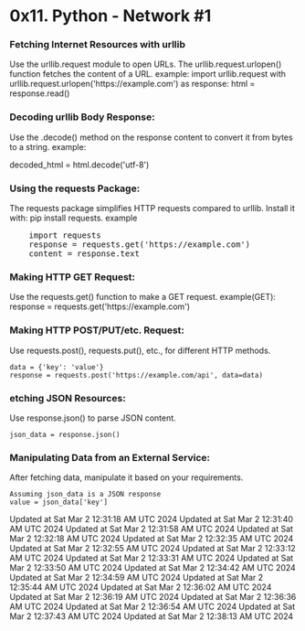 <h1>0x11. Python - Network #1</h1>

<h3>Fetching Internet Resources with urllib </h3>
Use the urllib.request module to open URLs.
The urllib.request.urlopen() function fetches the content of a URL.
example:
    import urllib.request
    with urllib.request.urlopen('https://example.com') as response:
    html = response.read()

<h3>Decoding urllib Body Response: </h3>
Use the .decode() method on the response content to convert it from bytes to a string.
example:
    <p> decoded_html = html.decode('utf-8')</p>

<h3>Using the requests Package: </h3>
The requests package simplifies HTTP requests compared to urllib.
Install it with: pip install requests.
example
<pre>    import requests
    response = requests.get('https://example.com')
    content = response.text</pre>

<h3>Making HTTP GET Request: </h3>
Use the requests.get() function to make a GET request.
example(GET):
    response = requests.get('https://example.com')

<h3>Making HTTP POST/PUT/etc. Request: </h3>
Use requests.post(), requests.put(), etc., for different HTTP methods.

    data = {'key': 'value'}
    response = requests.post('https://example.com/api', data=data)

<h3>etching JSON Resources: </h3>
Use response.json() to parse JSON content.

    json_data = response.json()


<h3>Manipulating Data from an External Service:</h3>
After fetching data, manipulate it based on your requirements.

    Assuming json_data is a JSON response
    value = json_data['key']

Updated at Sat Mar  2 12:31:18 AM UTC 2024
Updated at Sat Mar  2 12:31:40 AM UTC 2024
Updated at Sat Mar  2 12:31:58 AM UTC 2024
Updated at Sat Mar  2 12:32:18 AM UTC 2024
Updated at Sat Mar  2 12:32:35 AM UTC 2024
Updated at Sat Mar  2 12:32:55 AM UTC 2024
Updated at Sat Mar  2 12:33:12 AM UTC 2024
Updated at Sat Mar  2 12:33:31 AM UTC 2024
Updated at Sat Mar  2 12:33:50 AM UTC 2024
Updated at Sat Mar  2 12:34:42 AM UTC 2024
Updated at Sat Mar  2 12:34:59 AM UTC 2024
Updated at Sat Mar  2 12:35:44 AM UTC 2024
Updated at Sat Mar  2 12:36:02 AM UTC 2024
Updated at Sat Mar  2 12:36:19 AM UTC 2024
Updated at Sat Mar  2 12:36:36 AM UTC 2024
Updated at Sat Mar  2 12:36:54 AM UTC 2024
Updated at Sat Mar  2 12:37:43 AM UTC 2024
Updated at Sat Mar  2 12:38:13 AM UTC 2024
